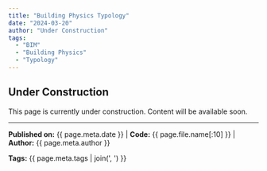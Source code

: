 ```yaml
---
title: "Building Physics Typology"
date: "2024-03-20"
author: "Under Construction"
tags:
  - "BIM"
  - "Building Physics"
  - "Typology"
---
```


## Under Construction

This page is currently under construction. Content will be available soon.

---
**Published on:** {{ page.meta.date }} | **Code:** {{ page.file.name[:10] }}  | **Author:** {{ page.meta.author }}

**Tags:** {{ page.meta.tags | join(', ') }} 